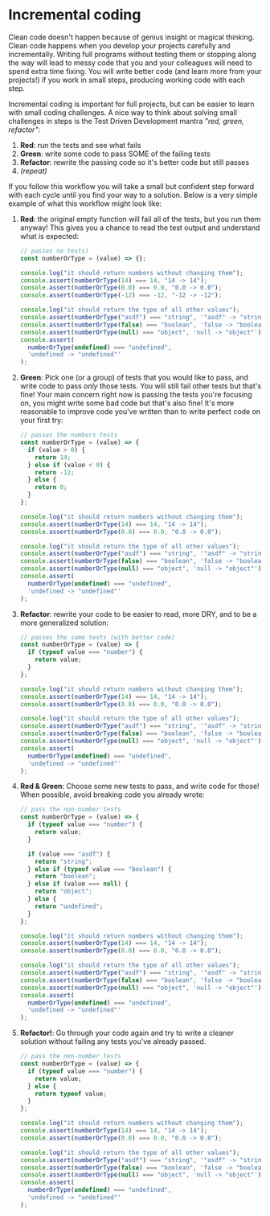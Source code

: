 # Incremental coding

Clean code doesn't happen because of genius insight or magical thinking. Clean code happens when you develop your projects carefully and incrementally. Writing full programs without testing them or stopping along the way will lead to messy code that you and your colleagues will need to spend extra time fixing. You will write better code (and learn more from your projects!) if you work in small steps, producing working code with each step.

Incremental coding is important for full projects, but can be easier to learn with small coding challenges. A nice way to think about solving small challenges in steps is the Test Driven Development mantra _"red, green, refactor"_:

1. **Red**: run the tests and see what fails
2. **Green**: write some code to pass SOME of the failing tests
3. **Refactor**: rewrite the passing code so it's better code but still passes
4. _(repeat)_

If you follow this workflow you will take a small but confident step forward with each cycle until you find your way to a solution. Below is a very simple example of what this workflow might look like:

1. **Red**: the original empty function will fail all of the tests, but you run them anyway! This gives you a chance to read the test output and understand what is expected:

   ```js
   // passes no tests)
   const numberOrType = (value) => {};

   console.log("it should return numbers without changing them");
   console.assert(numberOrType(14) === 14, "14 -> 14");
   console.assert(numberOrType(0.0) === 0.0, "0.0 -> 0.0");
   console.assert(numberOrType(-12) === -12, "-12 -> -12");

   console.log("it should return the type of all other values");
   console.assert(numberOrType("asdf") === "string", '"asdf" -> "string"');
   console.assert(numberOrType(false) === "boolean", 'false -> "boolean"');
   console.assert(numberOrType(null) === "object", 'null -> "object"');
   console.assert(
     numberOrType(undefined) === "undefined",
     'undefined -> "undefined"'
   );
   ```

2. **Green**: Pick one (or a group) of tests that you would like to pass, and write code to pass _only_ those tests. You will still fail other tests but that's fine! Your main concern right now is passing the tests you're focusing on, you might write some bad code but that's also fine! It's more reasonable to improve code you've written than to write perfect code on your first try:

   ```js
   // passes the numbers tests
   const numberOrType = (value) => {
     if (value > 0) {
       return 14;
     } else if (value < 0) {
       return -12;
     } else {
       return 0;
     }
   };

   console.log("it should return numbers without changing them");
   console.assert(numberOrType(14) === 14, "14 -> 14");
   console.assert(numberOrType(0.0) === 0.0, "0.0 -> 0.0");

   console.log("it should return the type of all other values");
   console.assert(numberOrType("asdf") === "string", '"asdf" -> "string"');
   console.assert(numberOrType(false) === "boolean", 'false -> "boolean"');
   console.assert(numberOrType(null) === "object", 'null -> "object"');
   console.assert(
     numberOrType(undefined) === "undefined",
     'undefined -> "undefined"'
   );
   ```

3. **Refactor**: rewrite your code to be easier to read, more DRY, and to be a more generalized solution:

   ```js
   // passes the same tests (with better code)
   const numberOrType = (value) => {
     if (typeof value === "number") {
       return value;
     }
   };

   console.log("it should return numbers without changing them");
   console.assert(numberOrType(14) === 14, "14 -> 14");
   console.assert(numberOrType(0.0) === 0.0, "0.0 -> 0.0");

   console.log("it should return the type of all other values");
   console.assert(numberOrType("asdf") === "string", '"asdf" -> "string"');
   console.assert(numberOrType(false) === "boolean", 'false -> "boolean"');
   console.assert(numberOrType(null) === "object", 'null -> "object"');
   console.assert(
     numberOrType(undefined) === "undefined",
     'undefined -> "undefined"'
   );
   ```

4. **Red & Green**: Choose some new tests to pass, and write code for those! When possible, avoid breaking code you already wrote:

   ```js
   // pass the non-number tests
   const numberOrType = (value) => {
     if (typeof value === "number") {
       return value;
     }

     if (value === "asdf") {
       return "string";
     } else if (typeof value === "boolean") {
       return "boolean";
     } else if (value === null) {
       return "object";
     } else {
       return "undefined";
     }
   };

   console.log("it should return numbers without changing them");
   console.assert(numberOrType(14) === 14, "14 -> 14");
   console.assert(numberOrType(0.0) === 0.0, "0.0 -> 0.0");

   console.log("it should return the type of all other values");
   console.assert(numberOrType("asdf") === "string", '"asdf" -> "string"');
   console.assert(numberOrType(false) === "boolean", 'false -> "boolean"');
   console.assert(numberOrType(null) === "object", 'null -> "object"');
   console.assert(
     numberOrType(undefined) === "undefined",
     'undefined -> "undefined"'
   );
   ```

5. **Refactor!**: Go through your code again and try to write a cleaner solution without failing any tests you've already passed.

   ```js
   // pass the non-number tests
   const numberOrType = (value) => {
     if (typeof value === "number") {
       return value;
     } else {
       return typeof value;
     }
   };

   console.log("it should return numbers without changing them");
   console.assert(numberOrType(14) === 14, "14 -> 14");
   console.assert(numberOrType(0.0) === 0.0, "0.0 -> 0.0");

   console.log("it should return the type of all other values");
   console.assert(numberOrType("asdf") === "string", '"asdf" -> "string"');
   console.assert(numberOrType(false) === "boolean", 'false -> "boolean"');
   console.assert(numberOrType(null) === "object", 'null -> "object"');
   console.assert(
     numberOrType(undefined) === "undefined",
     'undefined -> "undefined"'
   );
   ```
